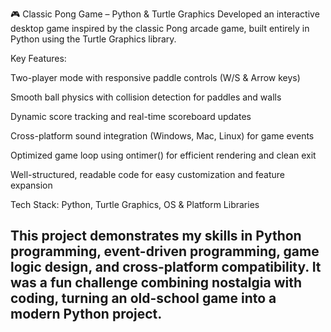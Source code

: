 🎮 Classic Pong Game – Python & Turtle Graphics
Developed an interactive desktop game inspired by the classic Pong arcade game, built entirely in Python using the Turtle Graphics library.

Key Features:

Two-player mode with responsive paddle controls (W/S & Arrow keys)

Smooth ball physics with collision detection for paddles and walls

Dynamic score tracking and real-time scoreboard updates

Cross-platform sound integration (Windows, Mac, Linux) for game events

Optimized game loop using ontimer() for efficient rendering and clean exit

Well-structured, readable code for easy customization and feature expansion

Tech Stack: Python, Turtle Graphics, OS & Platform Libraries

This project demonstrates my skills in Python programming, event-driven programming, game logic design, and cross-platform compatibility. It was a fun challenge combining nostalgia with coding, turning an old-school game into a modern Python project.
--------------------------------------------------------------------------------------------------
